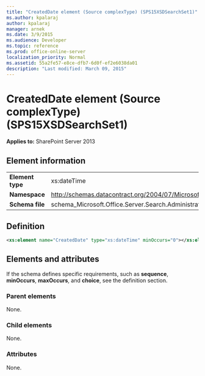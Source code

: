 ```yaml
---
title: "CreatedDate element (Source complexType) (SPS15XSDSearchSet1)"
ms.author: kpalaraj
author: kpalaraj
manager: arnek
ms.date: 3/9/2015
ms.audience: Developer
ms.topic: reference
ms.prod: office-online-server
localization_priority: Normal
ms.assetid: 55a2fe57-e8ce-dfb7-6d0f-ef2e6038da01
description: "Last modified: March 09, 2015"
---
```


# CreatedDate element (Source complexType) (SPS15XSDSearchSet1)

 
  
 **Applies to:** SharePoint Server 2013
  
## Element information

|||
|:-----|:-----|
|**Element type** <br/> |xs:dateTime  <br/> |
|**Namespace** <br/> |http://schemas.datacontract.org/2004/07/Microsoft.Office.Server.Search.Administration.Query  <br/> |
|**Schema file** <br/> |schema_Microsoft.Office.Server.Search.Administration.Query.xsd  <br/> |
   
## Definition

```XML
<xs:element name="CreatedDate" type="xs:dateTime" minOccurs="0"></xs:element>

```

## Elements and attributes

If the schema defines specific requirements, such as **sequence**, **minOccurs**, **maxOccurs**, and **choice**, see the definition section. 
  
### Parent elements

None.
  
### Child elements

None.
  
### Attributes

None.
  

